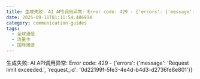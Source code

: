 ```yaml
---
title: 生成失败: AI API调用异常: Error code: 429 - {'errors': {'message': 'Request limit exceeded.', 'request_id': '23ae94e5-fa9b-422a-a2ec-9e265ca4dfd6'}}
date: 2025-09-11T01:11:54.486914
category: communication-guides
tags:
  - 全球通信
  - 流量卡
  - 国际漫游
---
```


生成失败: AI API调用异常: Error code: 429 - {'errors': {'message': 'Request limit exceeded.', 'request_id': '0d22199f-5fe3-4e4d-b4d3-d2736fe8e801'}}